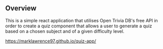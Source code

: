 ## Overview 
This is a simple react application that utilises Open Trivia DB's free API in order to create a quiz component that allows a user to generate a quiz based on a chosen subject and of a given difficulty level.

https://marklawrence97.github.io/quiz-app/
